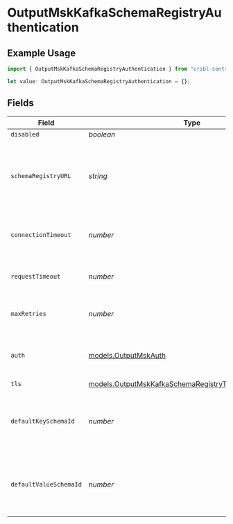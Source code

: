 # OutputMskKafkaSchemaRegistryAuthentication

## Example Usage

```typescript
import { OutputMskKafkaSchemaRegistryAuthentication } from "cribl-control-plane/models";

let value: OutputMskKafkaSchemaRegistryAuthentication = {};
```

## Fields

| Field                                                                                                                             | Type                                                                                                                              | Required                                                                                                                          | Description                                                                                                                       |
| --------------------------------------------------------------------------------------------------------------------------------- | --------------------------------------------------------------------------------------------------------------------------------- | --------------------------------------------------------------------------------------------------------------------------------- | --------------------------------------------------------------------------------------------------------------------------------- |
| `disabled`                                                                                                                        | *boolean*                                                                                                                         | :heavy_minus_sign:                                                                                                                | N/A                                                                                                                               |
| `schemaRegistryURL`                                                                                                               | *string*                                                                                                                          | :heavy_minus_sign:                                                                                                                | URL for accessing the Confluent Schema Registry. Example: http://localhost:8081. To connect over TLS, use https instead of http.  |
| `connectionTimeout`                                                                                                               | *number*                                                                                                                          | :heavy_minus_sign:                                                                                                                | Maximum time to wait for a Schema Registry connection to complete successfully                                                    |
| `requestTimeout`                                                                                                                  | *number*                                                                                                                          | :heavy_minus_sign:                                                                                                                | Maximum time to wait for the Schema Registry to respond to a request                                                              |
| `maxRetries`                                                                                                                      | *number*                                                                                                                          | :heavy_minus_sign:                                                                                                                | Maximum number of times to try fetching schemas from the Schema Registry                                                          |
| `auth`                                                                                                                            | [models.OutputMskAuth](../models/outputmskauth.md)                                                                                | :heavy_minus_sign:                                                                                                                | Credentials to use when authenticating with the schema registry using basic HTTP authentication                                   |
| `tls`                                                                                                                             | [models.OutputMskKafkaSchemaRegistryTLSSettingsClientSide](../models/outputmskkafkaschemaregistrytlssettingsclientside.md)        | :heavy_minus_sign:                                                                                                                | N/A                                                                                                                               |
| `defaultKeySchemaId`                                                                                                              | *number*                                                                                                                          | :heavy_minus_sign:                                                                                                                | Used when __keySchemaIdOut is not present, to transform key values, leave blank if key transformation is not required by default. |
| `defaultValueSchemaId`                                                                                                            | *number*                                                                                                                          | :heavy_minus_sign:                                                                                                                | Used when __valueSchemaIdOut is not present, to transform _raw, leave blank if value transformation is not required by default.   |